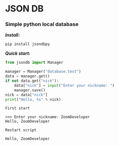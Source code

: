 <h1>JSON DB</h1>
<h3>Simple python local database</h3>

***Install:***
```
pip install jsondbpy
```

***Quick start:***

```python
from jsondb import Manager

manager = Manager("database.test")
data = manager.get()
if not data.get("nick"): 
    data["nick"] = input("Enter your nickname: ")
    manager.save()
nick = data["nick"]
print("Hello, %s" % nick)
```

    First start
```
>>> Enter your nickname: ZoomDeveloper
Hello, ZoomDeveloper
```
    Restart script
```
Hello, ZoomDeveloper
```
